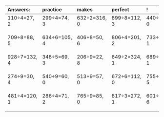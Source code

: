 | Answers: | practice | makes | perfect | ! |
| :--- | :--- | :--- | :--- | :--- |
| 110÷4=27, 2 | 299÷4=74, 3 | 632÷2=316, 0 | 899÷8=112, 3 | 440÷2=220, 0 | 
|   |   |   |   |   | 
|   |   |   |   |   | 
|   |   |   |   |   | 
| 709÷8=88, 5 | 634÷6=105, 4 | 406÷8=50, 6 | 806÷4=201, 2 | 733÷4=183, 1 | 
|   |   |   |   |   | 
|   |   |   |   |   | 
|   |   |   |   |   | 
| 928÷7=132, 4 | 348÷5=69, 3 | 206÷9=22, 8 | 649÷2=324, 1 | 689÷8=86, 1 | 
|   |   |   |   |   | 
|   |   |   |   |   | 
|   |   |   |   |   | 
| 274÷9=30, 4 | 540÷9=60, 0 | 513÷9=57, 0 | 672÷6=112, 0 | 755÷6=125, 5 | 
|   |   |   |   |   | 
|   |   |   |   |   | 
|   |   |   |   |   | 
| 481÷4=120, 1 | 286÷4=71, 2 | 765÷9=85, 0 | 817÷3=272, 1 | 601÷7=85, 6 | 
|   |   |   |   |   | 
|   |   |   |   |   | 
|   |   |   |   |   | 

